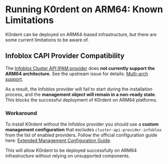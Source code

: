 # Running K0rdent on ARM64: Known Limitations

K0rdent can be deployed on ARM64-based infrastructure, but there are some current limitations to be aware of.

## Infoblox CAPI Provider Compatibility

The [Infoblox Cluster API IPAM provider](https://github.com/telekom/cluster-api-ipam-provider-infoblox) does
**not currently support the ARM64 architecture**. See the upstream issue for
details: [Multi-arch support](https://github.com/telekom/cluster-api-ipam-provider-infoblox/issues/92).

As a result, the Infoblox provider will fail to start during the installation process, and the
**management object will remain in a non-ready state**. This blocks the successful deployment of K0rdent on
ARM64 platforms.

### Workaround

To install K0rdent without the Infoblox provider you should use a **custom management configuration** that excludes
`cluster-api-provider-infoblox` from the list of enabled providers. Follow the official configuration guide
here: [Extended Management Configuration Guide](appendix-extend-mgmt.md#configuration-guide).

This will allow K0rdent to be deployed successfully on ARM64 infrastructure without relying on unsupported components.
